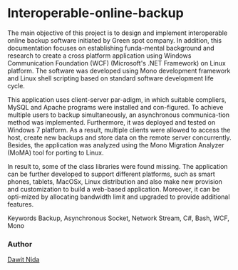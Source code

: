 # Interoperable-online-backup

The main objective of this project is to design and implement interoperable online backup software initiated by Green spot company. 
In addition, this documentation focuses on establishing funda-mental background and research to create a cross platform application using Windows Communication Foundation (WCF) (Microsoft's .NET Framework) on Linux platform. The software was developed using Mono development framework and Linux shell scripting based on standard software development life cycle.

This application uses client-server par-adigm, in which suitable compliers, MySQL and Apache programs were installed and con-figured. To achieve multiple users to backup simultaneously, an asynchronous communica-tion method was implemented. Furthermore, it was deployed and tested on Windows 7 platform. As a result, multiple clients were allowed to access the host, create new backups and store data on the remote server concurrently. Besides, the application was analyzed using the Mono Migration Analyzer (MoMA) tool for porting to Linux. 

In result to, some of the class libraries were found missing. The application can be further developed to support different platforms, such as smart phones, tablets, MacOSx, Linux distribution and also make new provision and customization to build a web-based application. Moreover, it can be opti-mized by allocating bandwidth limit and upgraded to provide additional features. 

Keywords Backup, Asynchronous Socket, Network Stream, C#, Bash, WCF, Mono


### Author
[Dawit Nida](https://github.com/dawitnida)

